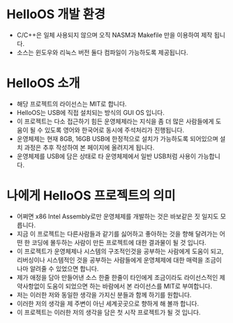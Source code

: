 HelloOS 개발 환경
======
- C/C++은 일체 사용되지 않으며 오직 NASM과 Makefile 만을 이용하여 제작 됩니다.
- 소스는 윈도우와 리눅스 버전 둘다 컴파일이 가능하도록 제공됩니다.

HelloOS 소개
=======
- 해당 프로젝트의 라이선스는 MIT로 합니다.
- HelloOS는 USB에 직접 설치되는 방식의 GUI OS 입니다.
- 이 프로젝트는 다소 접근하기 힘든 운영체제라는 지식을 좀 더 많은 사람들에게 도움이 될 수 있도록 영어와 한국어로 동시에 주석처리가 진행됩니다.
- 운영체제는 현재 8GB, 16GB USB에 한정적으로 설치가 가능하도록 되어있으며 설치 과정은 추후 작성하여 본 페이지에 올려지게 됩니다.
- 운영체제를 USB에 담은 상태로 타 운영체제에서 일반 USB처럼 사용이 가능합니다.

나에게 HelloOS 프로젝트의 의미
=======
- 어쩌면 x86 Intel Assembly로만 운영체제를 개발하는 것은 바보같은 짓 일지도 모릅니다.
- 지금 이 프로젝트는 다른사람들과 같기를 싫어하고 좋아하는 것을 향해 달려가는 어떤 한 코딩에 몰두하는 사람이 만든 프로젝트에 대한 결과물이 될 것 입니다.
- 이 프로젝트가 운영체제나 시스템의 구조적인것을 공부하는 사람에게 도움이 되고, 리버싱이나 시스템적인 것을 공부하는 사람들에게 운영체제에 대한 매력을 조금이나마 알려줄 수 있었으면 합니다.
- 제가 애정을 담아 만들어낸 소스 한줄 한줄이 타인에게 조금이라도 라이선스적인 제약사항없이 도움이 되었으면 하는 바람에서 본 라이선스를 MIT로 부여합니다.
- 저는 이러한 저와 동일한 생각을 가지신 분들과 함께 하기를 원합니다.
- 이러한 저의 생각을 제 주변이 아닌 세계곳곳으로 향하게 해 볼까 합니다.
- 이 프로젝트는 이러한 저의 생각을 담은 첫 시작 프로젝트가 될 것 입니다.

